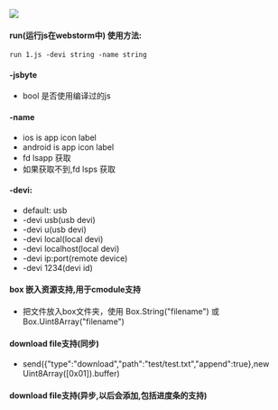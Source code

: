 ![](../gif/run.webp)

#### run(运行js在webstorm中) 使用方法:
````
run 1.js -devi string -name string
````


#### -jsbyte
- bool 是否使用编译过的js

#### -name
- ios is app icon label
- android is app icon label
- fd lsapp 获取
- 如果获取不到,fd lsps 获取

#### -devi:
- default: usb
- -devi usb(usb devi)
- -devi u(usb devi)
- -devi local(local devi)
- -devi localhost(local devi)
- -devi ip:port(remote device)
- -devi 1234(devi id)


#### box 嵌入资源支持,用于cmodule支持
- 把文件放入box文件夹，使用 Box.String("filename") 或 Box.Uint8Array("filename")

#### download file支持(同步)
- send({"type":"download","path":"test/test.txt","append":true},new Uint8Array([0x01]).buffer)

#### download file支持(异步,以后会添加,包括进度条的支持)